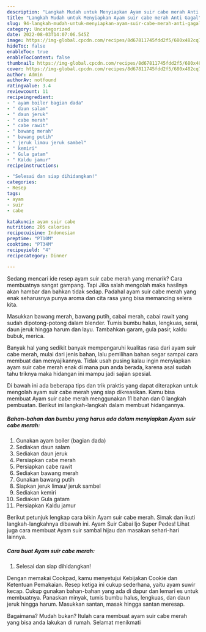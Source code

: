 ```yaml
---
description: "Langkah Mudah untuk Menyiapkan Ayam suir cabe merah Anti Gagal"
title: "Langkah Mudah untuk Menyiapkan Ayam suir cabe merah Anti Gagal"
slug: 94-langkah-mudah-untuk-menyiapkan-ayam-suir-cabe-merah-anti-gagal
category: Uncategorized
date: 2022-08-03T14:07:06.545Z
image: https://img-global.cpcdn.com/recipes/8d67811745fdd2f5/680x482cq70/ayam-suir-cabe-merah-foto-resep-utama.jpg
hideToc: false
enableToc: true
enableTocContent: false
thumbnail: https://img-global.cpcdn.com/recipes/8d67811745fdd2f5/680x482cq70/ayam-suir-cabe-merah-foto-resep-utama.jpg
cover: https://img-global.cpcdn.com/recipes/8d67811745fdd2f5/680x482cq70/ayam-suir-cabe-merah-foto-resep-utama.jpg
author: Admin
authorAv: notfound
ratingvalue: 3.4
reviewcount: 11
recipeingredient:
- " ayam boiler bagian dada"
- " daun salam"
- " daun jeruk"
- " cabe merah"
- " cabe rawit"
- " bawang merah"
- " bawang putih"
- " jeruk limau jeruk sambel"
- " kemiri"
- " Gula gatam"
- " Kaldu jamur"
recipeinstructions:

- "Selesai dan siap dihidangkan!"
categories:
- Resep
tags:
- ayam
- suir
- cabe

katakunci: ayam suir cabe 
nutrition: 205 calories
recipecuisine: Indonesian
preptime: "PT10M"
cooktime: "PT34M"
recipeyield: "4"
recipecategory: Dinner

---
```



Sedang mencari ide resep ayam suir cabe merah yang menarik? Cara membuatnya sangat gampang. Tapi Jika salah mengolah maka hasilnya akan hambar dan bahkan tidak sedap. Padahal ayam suir cabe merah yang enak seharusnya punya aroma dan cita rasa yang bisa memancing selera kita.


Masukkan bawang merah, bawang putih, cabai merah, cabai rawit yang sudah dipotong-potong dalam blender. Tumis bumbu halus, lengkuas, serai, daun jeruk hingga harum dan layu. Tambahkan garam, gula pasir, kaldu bubuk, merica.

Banyak hal yang sedikit banyak mempengaruhi kualitas rasa dari ayam suir cabe merah, mulai dari jenis bahan, lalu pemilihan bahan segar sampai cara membuat dan menyajikannya. Tidak usah pusing kalau ingin menyiapkan ayam suir cabe merah enak di mana pun anda berada, karena asal sudah tahu triknya maka hidangan ini mampu jadi sajian spesial.


Di bawah ini ada beberapa tips dan trik praktis yang dapat diterapkan untuk mengolah ayam suir cabe merah yang siap dikreasikan. Kamu bisa membuat Ayam suir cabe merah menggunakan 11 bahan dan 0 langkah pembuatan. Berikut ini langkah-langkah dalam membuat hidangannya.

<!--inarticleads1-->

##### Bahan-bahan dan bumbu yang harus ada dalam menyiapkan Ayam suir cabe merah:

1. Gunakan  ayam boiler (bagian dada)
1. Sediakan  daun salam
1. Sediakan  daun jeruk
1. Persiapkan  cabe merah
1. Persiapkan  cabe rawit
1. Sediakan  bawang merah
1. Gunakan  bawang putih
1. Siapkan  jeruk limau/ jeruk sambel
1. Sediakan  kemiri
1. Sediakan  Gula gatam
1. Persiapkan  Kaldu jamur


Berikut petunjuk lengkap cara bikin Ayam suir cabe merah. Simak dan ikuti langkah-langkahnya dibawah ini. Ayam Suir Cabai Ijo Super Pedes! Lihat juga cara membuat Ayam suir sambal hijau dan masakan sehari-hari lainnya. 

<!--inarticleads2-->

##### Cara buat Ayam suir cabe merah:


1. Selesai dan siap dihidangkan!

Dengan memakai Cookpad, kamu menyetujui Kebijakan Cookie dan Ketentuan Pemakaian. Resep ketiga ini cukup sederhana, yaitu ayam suwir kecap. Cukup gunakan bahan-bahan yang ada di dapur dan lemari es untuk membuatnya. Panaskan minyak, tumis bumbu halus, lengkuas, dan daun jeruk hingga harum. Masukkan santan, masak hingga santan meresap. 

Bagaimana? Mudah bukan? Itulah cara membuat ayam suir cabe merah yang bisa anda lakukan di rumah. Selamat menikmati
